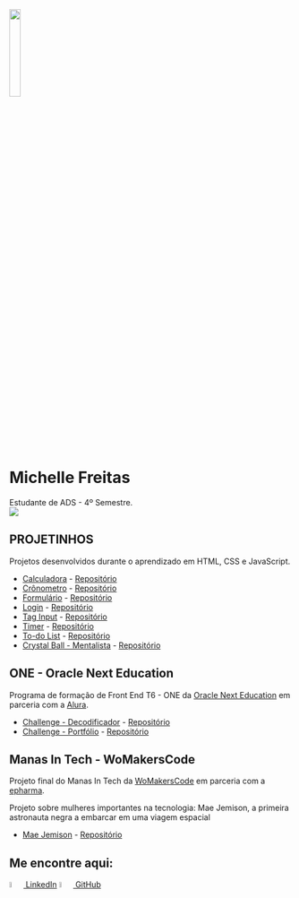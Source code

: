 <img src="meus_projetos/perfil.png" width="20%">

# Michelle Freitas
Estudante de ADS - 4º Semestre.<br>
<a href = "https://michelle-freitas.vercel.app/" target="_blank"><img src="https://img.shields.io/badge/-Portfolio-%230077B5?style=for-the-badge&logo=portfolio&logoColor=white" target="_blank"></a>

## PROJETINHOS
 Projetos desenvolvidos durante o aprendizado em HTML, CSS e JavaScript.
 <ul>
  <li><a href="https://michelle-freitas.github.io/HMTL5-CSS3-JS/meus_projetos/calculadora/index.html" target="_blank">Calculadora</a> - <a href="https://github.com/Michelle-Freitas/HMTL5-CSS3-JS/tree/main/meus_projetos/calculadora" target="_blank">Repositório</a></li>
  <li><a href="https://michelle-freitas.github.io/HMTL5-CSS3-JS/meus_projetos/cronometro/index.html" target="_blank">Crônometro</a> - <a href="https://github.com/Michelle-Freitas/HMTL5-CSS3-JS/tree/main/meus_projetos/cronometro" target="_blank">Repositório</a></li>
  <li><a href="https://michelle-freitas-form.vercel.app" target="_blank">Formulário</a> - <a href="https://github.com/Michelle-Freitas/HMTL5-CSS3-JS/tree/main/meus_projetos/form" target="_blank">Repositório</a></li>
  <li><a href="https://michelle-freitas.github.io/HMTL5-CSS3-JS/meus_projetos/login/index.html" target="_blank">Login</a> - <a href="https://github.com/Michelle-Freitas/HMTL5-CSS3-JS/tree/main/meus_projetos/login" target="_blank">Repositório</a></li>
  <li><a href="https://michelle-freitas.github.io/HMTL5-CSS3-JS/meus_projetos/taginput/index.html" target="_blank">Tag Input</a> - <a href="https://github.com/Michelle-Freitas/HMTL5-CSS3-JS/tree/main/meus_projetos/taginput" target="_blank">Repositório</a></li>
  <li><a href="https://michelle-freitas.github.io/HMTL5-CSS3-JS/meus_projetos/timer/index.html" target="_blank">Timer</a> - <a href="https://github.com/Michelle-Freitas/HMTL5-CSS3-JS/tree/main/meus_projetos/timer" target="_blank">Repositório</a></li>
  <li><a href="https://michelle-freitas.github.io/HMTL5-CSS3-JS/meus_projetos/todolist/index.html" target="_blank">To-do List</a> - <a href="https://github.com/Michelle-Freitas/HMTL5-CSS3-JS/tree/main/meus_projetos/todolist" target="_blank">Repositório</a></li>
    <li><a href="https://michelle-freitas.github.io/HMTL5-CSS3-JS/meus_projetos/crystal-ball/index.html" target="_blank">Crystal Ball - Mentalista</a> - <a href="https://github.com/Michelle-Freitas/HMTL5-CSS3-JS/tree/main/meus_projetos/crystal-ball" target="_blank">Repositório</a></li>
 </ul>

  ## ONE - Oracle Next Education
  Programa de formação de Front End T6 - ONE da <a href="https://www.oracle.com/br/education/oracle-next-education" target="_blank">Oracle Next Education</a> em parceria com a
  <a href="https://www.alura.com.br/" target="_blank">Alura</a>.</br>

 <ul>
    <li><a href="https://michelle-freitas.github.io/HMTL5-CSS3-JS/meus_projetos/one_oracle-next-education/challenge_decodificador/index.html" target="_blank">Challenge - Decodificador</a> - <a href="https://github.com/Michelle-Freitas/HMTL5-CSS3-JS/tree/main/meus_projetos/one_oracle-next-education/challenge_decodificador" target="_blank">Repositório</a></li>
   <li><a href="https://michelle-freitas.github.io/HMTL5-CSS3-JS/meus_projetos/one_oracle-next-education/challenge_portfolio/index.html" target="_blank">Challenge - Portfólio</a> - <a href="https://github.com/Michelle-Freitas/HMTL5-CSS3-JS/tree/main/meus_projetos/one_oracle-next-education/challenge_portfolio" target="_blank">Repositório</a></li>
 </ul>

 ## Manas In Tech - WoMakersCode
Projeto final do Manas In Tech da <a href="https://www.maismulheres.tech/" target="_blank">WoMakersCode</a> em parceria com a <a href="https://www.linkedin.com/company/epharma/" target="_blank">epharma</a>.</br>
<p>Projeto sobre mulheres importantes na tecnologia: Mae Jemison, a primeira astronauta negra a embarcar em uma viagem espacial</p>
 <ul>
    <li><a href="https://michelle-freitas.github.io/HMTL5-CSS3-JS/meus_projetos/manas-in-tech_mae-jemison/index.html" target="_blank">Mae Jemison</a> - <a href="https://github.com/Michelle-Freitas/HMTL5-CSS3-JS/tree/main/meus_projetos/manas-in-tech_mae-jemison" target="_blank">Repositório</a></li>
</ul>

## Me encontre aqui:

<a href="https://www.linkedin.com/in/michelle-afreitas/" ><img width="5%" src="https://cdn.jsdelivr.net/gh/devicons/devicon/icons/linkedin/linkedin-original.svg" /> LinkedIn</a>
<a href="https://github.com/Michelle-Freitas" ><img width="5%" src="https://cdn.jsdelivr.net/gh/devicons/devicon/icons/github/github-original.svg" /> GitHub</a>
